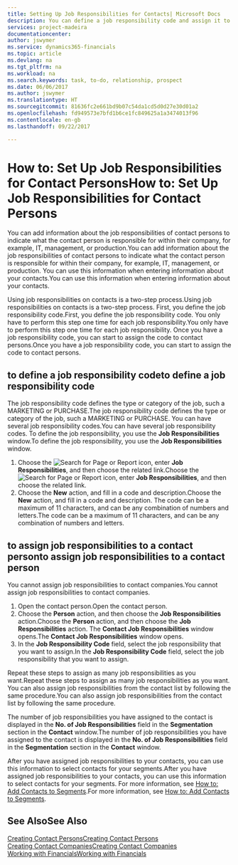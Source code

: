 ```yaml
---
title: Setting Up Job Responsibilities for Contacts| Microsoft Docs
description: You can define a job responsibility code and assign it to a contact to indicate the tasks that your contact is responsible for in their company, for example, IT or production.
services: project-madeira
documentationcenter: 
author: jswymer
ms.service: dynamics365-financials
ms.topic: article
ms.devlang: na
ms.tgt_pltfrm: na
ms.workload: na
ms.search.keywords: task, to-do, relationship, prospect
ms.date: 06/06/2017
ms.author: jswymer
ms.translationtype: HT
ms.sourcegitcommit: 81636fc2e661bd9b07c54da1cd5d0d27e30d01a2
ms.openlocfilehash: fd949573e7bfd1b6ce1fc849625a1a3474013f96
ms.contentlocale: en-gb
ms.lasthandoff: 09/22/2017

---
```

# <a name="how-to-set-up-job-responsibilities-for-contact-persons"></a><span data-ttu-id="db52e-103">How to: Set Up Job Responsibilities for Contact Persons</span><span class="sxs-lookup"><span data-stu-id="db52e-103">How to: Set Up Job Responsibilities for Contact Persons</span></span>
<span data-ttu-id="db52e-104">You can add information about the job responsibilities of contact persons to indicate what the contact person is responsible for within their company, for example, IT, management, or production.</span><span class="sxs-lookup"><span data-stu-id="db52e-104">You can add information about the job responsibilities of contact persons to indicate what the contact person is responsible for within their company, for example, IT, management, or production.</span></span> <span data-ttu-id="db52e-105">You can use this information when entering information about your contacts.</span><span class="sxs-lookup"><span data-stu-id="db52e-105">You can use this information when entering information about your contacts.</span></span>

<span data-ttu-id="db52e-106">Using job responsibilities on contacts is a two-step process.</span><span class="sxs-lookup"><span data-stu-id="db52e-106">Using job responsibilities on contacts is a two-step process.</span></span> <span data-ttu-id="db52e-107">First, you define the job responsibility code.</span><span class="sxs-lookup"><span data-stu-id="db52e-107">First, you define the job responsibility code.</span></span> <span data-ttu-id="db52e-108">You only have to perform this step one time for each job responsibility.</span><span class="sxs-lookup"><span data-stu-id="db52e-108">You only have to perform this step one time for each job responsibility.</span></span> <span data-ttu-id="db52e-109">Once you have a job responsibility code, you can start to assign the code to contact persons.</span><span class="sxs-lookup"><span data-stu-id="db52e-109">Once you have a job responsibility code, you can start to assign the code to contact persons.</span></span>

## <a name="to-define-a-job-responsibility-code"></a><span data-ttu-id="db52e-110">to define a job responsibility code</span><span class="sxs-lookup"><span data-stu-id="db52e-110">to define a job responsibility code</span></span>
<span data-ttu-id="db52e-111">The job responsibility code defines the type or category of the job, such a MARKETING or PURCHASE.</span><span class="sxs-lookup"><span data-stu-id="db52e-111">The job responsibility code defines the type or category of the job, such a MARKETING or PURCHASE.</span></span> <span data-ttu-id="db52e-112">You can have several job responsibility codes.</span><span class="sxs-lookup"><span data-stu-id="db52e-112">You can have several job responsibility codes.</span></span> <span data-ttu-id="db52e-113">To define the job responsibility, you use the **Job Responsibilities** window.</span><span class="sxs-lookup"><span data-stu-id="db52e-113">To define the job responsibility, you use the **Job Responsibilities** window.</span></span>

1. <span data-ttu-id="db52e-114">Choose the ![Search for Page or Report](media/ui-search/search_small.png "Search for Page or Report icon") icon, enter **Job Responsibilities**, and then choose the related link.</span><span class="sxs-lookup"><span data-stu-id="db52e-114">Choose the ![Search for Page or Report](media/ui-search/search_small.png "Search for Page or Report icon") icon, enter **Job Responsibilities**, and then choose the related link.</span></span>
2. <span data-ttu-id="db52e-115">Choose the **New** action, and fill in a code and description.</span><span class="sxs-lookup"><span data-stu-id="db52e-115">Choose the **New** action, and fill in a code and description.</span></span> <span data-ttu-id="db52e-116">The code can be a maximum of 11 characters, and can be any combination of numbers and letters.</span><span class="sxs-lookup"><span data-stu-id="db52e-116">The code can be a maximum of 11 characters, and can be any combination of numbers and letters.</span></span>

## <a name="to-assign-job-responsibilities-to-a-contact-person"></a><span data-ttu-id="db52e-117">to assign job responsibilities to a contact person</span><span class="sxs-lookup"><span data-stu-id="db52e-117">to assign job responsibilities to a contact person</span></span>
<span data-ttu-id="db52e-118">You cannot assign job responsibilities to contact companies.</span><span class="sxs-lookup"><span data-stu-id="db52e-118">You cannot assign job responsibilities to contact companies.</span></span>

1. <span data-ttu-id="db52e-119">Open the contact person.</span><span class="sxs-lookup"><span data-stu-id="db52e-119">Open the contact person.</span></span>
2. <span data-ttu-id="db52e-120">Choose the **Person** action, and then choose the **Job Responsibilities** action.</span><span class="sxs-lookup"><span data-stu-id="db52e-120">Choose the **Person** action, and then choose the **Job Responsibilities** action.</span></span> <span data-ttu-id="db52e-121">The **Contact Job Responsibilities** window opens.</span><span class="sxs-lookup"><span data-stu-id="db52e-121">The **Contact Job Responsibilities** window opens.</span></span>
3. <span data-ttu-id="db52e-122">In the **Job Responsibility Code** field, select the job responsibility that you want to assign.</span><span class="sxs-lookup"><span data-stu-id="db52e-122">In the **Job Responsibility Code** field, select the job responsibility that you want to assign.</span></span>

<span data-ttu-id="db52e-123">Repeat these steps to assign as many job responsibilities as you want.</span><span class="sxs-lookup"><span data-stu-id="db52e-123">Repeat these steps to assign as many job responsibilities as you want.</span></span> <span data-ttu-id="db52e-124">You can also assign job responsibilities from the contact list by following the same procedure.</span><span class="sxs-lookup"><span data-stu-id="db52e-124">You can also assign job responsibilities from the contact list by following the same procedure.</span></span>

<span data-ttu-id="db52e-125">The number of job responsibilities you have assigned to the contact is displayed in the **No. of Job Responsibilities** field in the **Segmentation** section in the **Contact** window.</span><span class="sxs-lookup"><span data-stu-id="db52e-125">The number of job responsibilities you have assigned to the contact is displayed in the **No. of Job Responsibilities** field in the **Segmentation** section in the **Contact** window.</span></span>

<span data-ttu-id="db52e-126">After you have assigned job responsibilities to your contacts, you can use this information to select contacts for your segments.</span><span class="sxs-lookup"><span data-stu-id="db52e-126">After you have assigned job responsibilities to your contacts, you can use this information to select contacts for your segments.</span></span> <span data-ttu-id="db52e-127">For more information, see [How to: Add Contacts to Segments](marketing-add-contact-segment.md).</span><span class="sxs-lookup"><span data-stu-id="db52e-127">For more information, see [How to: Add Contacts to Segments](marketing-add-contact-segment.md).</span></span>

## <a name="see-also"></a><span data-ttu-id="db52e-128">See Also</span><span class="sxs-lookup"><span data-stu-id="db52e-128">See Also</span></span>
[<span data-ttu-id="db52e-129">Creating Contact Persons</span><span class="sxs-lookup"><span data-stu-id="db52e-129">Creating Contact Persons</span></span>](marketing-create-contact-persons.md)  
[<span data-ttu-id="db52e-130">Creating Contact Companies</span><span class="sxs-lookup"><span data-stu-id="db52e-130">Creating Contact Companies</span></span>](marketing-create-contact-companies.md)  
[<span data-ttu-id="db52e-131">Working with Financials</span><span class="sxs-lookup"><span data-stu-id="db52e-131">Working with Financials</span></span>](ui-work-product.md)


